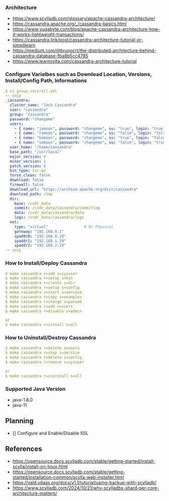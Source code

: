 ### Architecture
- https://www.scylladb.com/glossary/apache-cassandra-architecture/
- https://cassandra.apache.org/_/cassandra-basics.html
- https://www.yugabyte.com/blog/apache-cassandra-architecture-how-it-works-lightweight-transactions/
- https://cassandra.link/post/cassandra-architecture-tutorial-or-simplilearn
- https://medium.com/@brunocrt/the-distributed-architecture-behind-cassandra-database-fba8b5cc4785
- https://www.learnovita.com/cassandra-architecture-tutorial



### Configure Varialbes such as Download Location, Versions, Install/Config Path, Informations
```yaml
$ vi group_vars/all.yml
~~ snip
_cassandra:
  cluster_name: "Jack Cassandra"
  user: "cassandra"
  group: "cassandra"
  password: "changeme"
  users:
    - { name: "jomoon", password: "changeme", su: "true", login: "true" }
    - { name: "romoon", password: "changeme", su: "false", login: "false" }
    - { name: "komoon", password: "changeme", su: "true", login: "false" }
    - { name: "somoon", password: "changeme", su: "false", login: "true" }
  user_home: "/home/cassandra"
  base_path: "/usr/local"
  major_version: 4
  minor_version: 1
  patch_version: 8
  bin_type: tar.gz
  force_clean: false
  download: false
  firewall: false
  download_url: "https://archive.apache.org/dist/cassandra"
  download_path: /tmp
  dir:
    base: /csdr_data
    commit: /csdr_data/cassandra/commitlog
    data: /csdr_data/cassandra/data
    logs: /csdr_data/cassandra/logs
  net:
    type: "virtual"                # Or Physical
    gateway: "192.168.0.1"
    ipaddr0: "192.168.0.19"
    ipaddr1: "192.168.1.19"
    ipaddr2: "192.168.2.19"
~~ snip
```
### How to Install/Deploy Cassandra
```yaml
$ make cassandra r=add s=sysuser
$ make cassandra r=setup s=bin
$ make cassandra r=create s=dir
$ make cassandra r=setup s=config
$ make cassandra r=start s=service
$ make cassandra r=copy s=examples
$ make cassandra r=change s=passwd
$ make cassandra r=add s=users
$ make cassandra r=disable s=admin

or
$ make cassandra r=install s=all
```

### How to Uninstall/Destroy Cassandra
```yaml
$ make cassandra r=delete s=users
$ make cassandra r=stop s=service
$ make cassandra r=delete s=config
$ make cassandra r=remove s=sysuser

or
$ make cassandra r=uninstall s=all
```

### Supported Java Version
- java-1.8.0
- java-11


## Planning
- [] Configure and Enable/Disable SSL

## References
- https://opensource.docs.scylladb.com/stable/getting-started/install-scylla/install-on-linux.html
- https://opensource.docs.scylladb.com/stable/getting-started/installation-common/scylla-web-installer.html
- https://vald.vdaas.org/docs/v1.1/tutorial/using-backup-with-scylladb/
- https://www.scylladb.com/2024/10/21/why-scylladbs-shard-per-core-architecture-matters/


